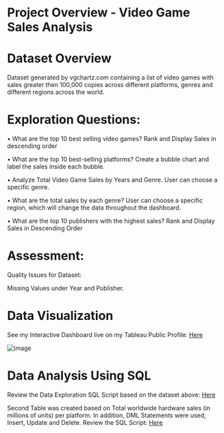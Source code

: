 

# Project Overview - Video Game Sales Analysis


# Dataset Overview

Dataset generated by vgchartz.com containing a list of video games with sales greater then 100,000 copies across different platforms, genres and different regions across the world. 




#  Exploration Questions: 



•	What are the top 10 best selling video games? Rank and Display Sales in descending order 

•	What are the top 10 best-selling platforms? Create a bubble chart and label the sales inside each bubble. 

•	Analyze Total Video Game Sales by Years and Genre. User can choose a specific genre. 

•	What are the total sales by each genre? User can choose a specific region, which will change the data throughout the dashboard. 

•	What are the top 10 publishers with the highest sales? Rank and Display Sales in Descending Order 

# Assessment: 

Quality Issues for Dataset: 

Missing Values under Year and Publisher. 

# Data Visualization

See my Interactive Dashboard live on my Tableau Public Profile: [Here](https://public.tableau.com/app/profile/raman.sayal/viz/VideoGameSalesDashboard_16817646238000/Dashboard1?publish=yes)
 

![image](https://user-images.githubusercontent.com/130886258/232969936-749c74e7-3d23-49c8-ac3c-0dea918fbb81.png)

# Data Analysis Using SQL

Review the Data Exploration SQL Script based on the dataset above: [Here](https://github.com/rsayal/Projects/blob/main/Exploratory%20Data%20Analysis%20-%20Video%20Game%20Sales%20-%20SQL.sql)



Second Table was created based on Total worldwide hardware sales (in millions of units) per platform. In addition, DML Statements were used, Insert, Update and Delete. 
Review the SQL Script: [Here](https://github.com/rsayal/Projects/blob/main/Video%20game%20Sales%20Analysis%20-%20Creating%20Table-Insert-Update-Delete%20Data.sql)












